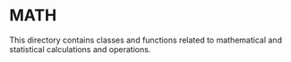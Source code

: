 # MATH

This directory contains classes and functions related to mathematical and statistical calculations and operations.